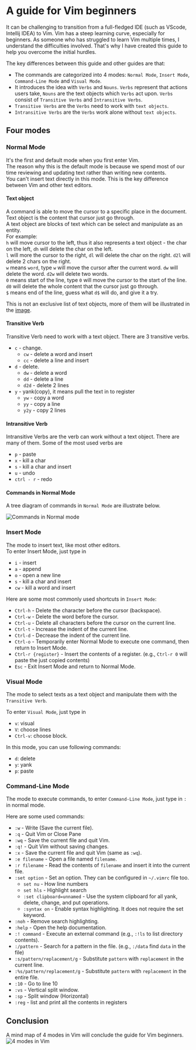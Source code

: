 # A guide for Vim beginners  

It can be challenging to transition from a full-fledged IDE (such as VScode, Intellij IDEA) to Vim. Vim has a steep learning curve, especially for beginners. As someone who has struggled to learn Vim multiple times, I understand the difficulties involved. That's why I have created this guide to help you overcome the initial hurdles.

The key differences between this guide and other guides are that:

- The commands are categorized into 4 modes: `Normal Mode`, `Insert Mode`, `Command-Line Mode` and `Visual Mode`.  
- It introduces the idea with `Verbs` and `Nouns`. `Verbs` represent that actions users take, `Nouns` are the text objects which `Verbs` act upon.  `Verbs` consist of `Transitive Verbs` and `Intransitive Verbs`.
- `Transitive Verbs` are the `Verbs` need to work with `text objects`.
- `Intransitive Verbs` are the `Verbs` work alone without `text objects`.

## Four modes

### Normal Mode

It's the first and default mode when you first enter Vim.  
The reason why this is the default mode is because we spend most of our time reviewing and updating text rather than writing new contents.  
You can't insert text directly in this mode.  This is the key difference between Vim and other text editors.

#### Text object

A command is able to move the cursor to a specific place in the document. Text object is the content that cursor just go through.  
A text object are blocks of text which can be select and manipulate as an entity.  
For example:  
`h` will move cursor to the left, thus it also represents a text object - the char on the left, `dh` will delete the char on the left.  
`l` will more the cursor to the right, `dl` will delete the char on the right. `d2l` will delete 2 chars on the right.  
`w` means `word`, type `w` will move the cursor after the current word. `dw` will delete the word. `d2w` will delete two words.  
`0` means start of the line, type `0` will move the cursor to the start of the line. `d0` will delete the whole content that the cursor just go through.  
`$` means end of the line, guess what `d$` will do, and give it a try.

This is not an exclusive list of text objects, more of them will be illustrated in the [image](#commands-in-normal-mode).  

#### Transitive Verb

Transitive Verb need to work with a text object. There are 3 transitive verbs.  

- `c` - change.  
  - `cw` - delete a word and insert
  - `cc` - delete a line and insert
- `d` - delete.  
  - `dw` - delete a word  
  - `dd` - delete a line
  - `d2d` - delete 2 lines
- `y` - yank(copy), it means pull the text in to register
  - `yw` - copy a word
  - `yy` - copy a line
  - `y2y` - copy 2 lines  

#### Intransitive Verb

Intransitive Verbs are the verb can work without a text object. There are many of them. Some of the most used verbs are

- `p` - paste
- `x` - kill a char
- `s` - kill a char and insert
- `u` - undo
- `ctrl - r` - redo

#### Commands in Normal Mode

A tree diagram of commands in `Normal Mode` are illustrate below.

![Commands in Normal mode](Normal.jpg)

### Insert Mode

The mode to insert text, like most other editors.  
To enter Insert Mode, just type in

- `i` - insert
- `a` - append
- `o` - open a new line
- `s` - kill a char and insert
- `cw` - kill a word and insert

Here are some most commonly used shortcuts in `Insert Mode`:

- `Ctrl-h` - Delete the character before the cursor (backspace).
- `Ctrl-w` - Delete the word before the cursor.
- `Ctrl-u` - Delete all characters before the cursor on the current line.
- `Ctrl-t` - Increase the indent of the current line.
- `Ctrl-d` - Decrease the indent of the current line.
- `Ctrl-o` - Temporarily enter Normal Mode to execute one command, then return to Insert Mode.
- `Ctrl-r {register}` - Insert the contents of a register. (e.g., `Ctrl-r 0` will paste the just copied contents)
- `Esc` - Exit Insert Mode and return to Normal Mode.

### Visual Mode

The mode to select texts as a text object and manipulate them with the `Transitive Verb`.  

To enter `Visual Mode`, just type in

- `v`: visual
- `V`: choose lines
- `Ctrl-v`: choose block.

In this mode, you can use following commands:

- `d`: delete
- `y`: yank
- `p`: paste

### Command-Line Mode

The mode to execute commands, to enter `Command-Line Mode`, just type in `:` in normal mode.

Here are some used commands:

- `:w` - Write (Save the current file).
- `:q` - Quit Vim or Close Pane
- `:wq` - Save the current file and quit Vim.
- `:q!` - Quit Vim without saving changes.
- `:x` - Save the current file and quit Vim (same as `:wq`).
- `:e filename` - Open a file named `filename`.
- `:r filename` - Read the contents of `filename` and insert it into the current file.
- `:set option` - Set an option. They can be configured in `~/.vimrc` file too.  
  - `set nu` - How line numbers
  - `set hls` - Highlight search  
  - `:set clipboard=unnamed` - Use the system clipboard for all yank, delete, change, and put operations.
  - `:syntax on` - Enable syntax highlighting.  It does not require the set keyword.  
- `:noh` - Remove search highlighting.
- `:help` - Open the help documentation.
- `:! command` - Execute an external command (e.g., `:!ls` to list directory contents).
- `:/pattern` - Search for a pattern in the file. (e.g., `:/data` find `data` in the file)
- `:s/pattern/replacement/g` - Substitute `pattern` with `replacement` in the current line.
- `:%s/pattern/replacement/g` - Substitute `pattern` with `replacement` in the entire file.
- `:10` - Go to line 10
- `:vs` - Vertical split window.  
- `:sp` - Split window (Horizontal)  
- `:reg` - list and print all the contents in registers  

## Conclusion  

A mind map of 4 modes in Vim will conclude the guide for Vim beginners.
![4 modes in Vim](Vim.jpg)
